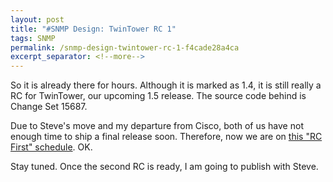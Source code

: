 ```yaml
---
layout: post
title: "#SNMP Design: TwinTower RC 1"
tags: SNMP
permalink: /snmp-design-twintower-rc-1-f4cade28a4ca
excerpt_separator: <!--more-->
---
```

So it is already there for hours. Although it is marked as 1.4, it is still really a RC for TwinTower, our upcoming 1.5 release. The source code behind is Change Set 15687.

Due to Steve's move and my departure from Cisco, both of us have not enough time to ship a final release soon. Therefore, now we are on [this "RC First" schedule](/snmp-design-update-on-twintower-release-candidate-f2f4a2b53714). OK.

Stay tuned. Once the second RC is ready, I am going to publish with Steve.
<!--more-->